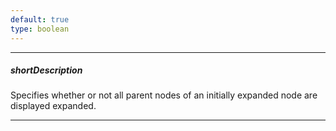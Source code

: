 ```yaml
---
default: true
type: boolean
---
```

---
##### shortDescription
Specifies whether or not all parent nodes of an initially expanded node are displayed expanded.

---
